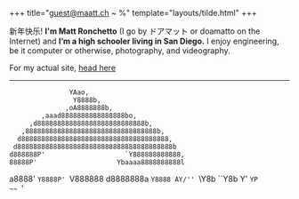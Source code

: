 +++
title="guest@maatt.ch ~ %"
template="layouts/tilde.html"
+++

新年快乐! **I'm Matt Ronchetto** (I go by ドアマット or doamatto on the Internet) and **I’m a high schooler living in San Diego.** I enjoy engineering, be it computer or otherwise, photography, and videography.

For my actual site, [head here](https://www.maatt.ch)

---

                   YAao,
                    Y8888b,
                  ,oA8888888b,
            ,aaad8888888888888888bo,
         ,d888888888888888888888888888b,
       ,888888888888888888888888888888888b,
      d8888888888888888888888888888888888888,
     d888888888888888888888888888888888888888b
    d888888P'                    `Y888888888888,
    88888P'                    Ybaaaa8888888888l
   a8888'                      `Y8888P' `V888888
 d8888888a                                `Y8888
AY/'' `\Y8b                                 ``Y8b
Y'      `YP                                    ~~
         `'
